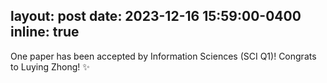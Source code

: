 layout: post
date: 2023-12-16 15:59:00-0400
inline: true
---

One paper has been accepted by Information Sciences (SCI Q1)! Congrats to Luying Zhong! :sparkles:
